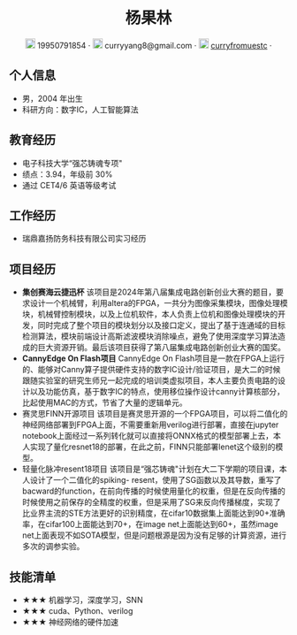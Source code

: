 <center>
     <h1>杨果林</h1>
     <div>
         <span>
             <img src="assets/phone-solid.svg" width="18px">
             19950791854
         </span>
         ·
         <span>
             <img src="assets/envelope-solid.svg" width="18px">
             curryyang8@gmail.com
         </span>
         ·
         <span>
             <img src="assets/github-brands.svg" width="18px">
             <a href="https://github.com/curryfromuestc">curryfromuestc</a>
         </span>
         ·
     </div>
 </center>

## 个人信息

- 男，2004 年出生
- 科研方向：数字IC，人工智能算法

## 教育经历

- 电子科技大学“强芯铸魂专项"
- 绩点：3.94，年级前 30%
- 通过 CET4/6 英语等级考试

## 工作经历

- 瑞鼎嘉扬防务科技有限公司实习经历

## 项目经历

- **集创赛海云捷迅杯**
  该项目是2024年第八届集成电路创新创业大赛的题目，要求设计一个机械臂，利用altera的FPGA，一共分为图像采集模块，图像处理模块，机械臂控制模块，以及上位机软件，本人负责上位机和图像处理模块的开发，同时完成了整个项目的模块划分以及接口定义，提出了基于连通域的目标检测算法，模块前端设计高斯滤波模块消除噪点，避免了使用深度学习算法造成的巨大资源开销。最后该项目获得了第八届集成电路创新创业大赛的国奖。
- **CannyEdge On Flash项目**
  CannyEdge On Flash项目是一款在FPGA上运行的、能够对Canny算子提供硬件支持的数字IC设计/验证项目，是大二的时候跟随实验室的研究生师兄一起完成的培训类虚拟项目，本人主要负责电路的设计以及功能仿真，基于数字IC的特点，使用移位操作设计canny计算核部分，比起使用MAC的方式，节省了大量的逻辑单元。
- 赛灵思FINN开源项目
  该项目是赛灵思开源的一个FPGA项目，可以将二值化的神经网络部署到FPGA上面，不需要重新用verilog进行部署，直接在jupyter notebook上面经过一系列转化就可以直接将ONNX格式的模型部署上去，本人实现了量化resnet18的部署，在此之前，FINN只能部署lenet这个级别的模型。
- 轻量化脉冲resent18项目
  该项目是“强芯铸魂"计划在大二下学期的项目课，本人设计了一个二值化的spiking- resent，使用了SG函数以及其导数，重写了bacward的function，在前向传播的时候使用量化的权重，但是在反向传播的时候使用之前保存的全精度的权重，但是采用了SG来反向传播梯度，实现了比业界主流的STE方法更好的识别精度，在cifar10数据集上面能达到90+准确率，在cifar100上面能达到70+，在image net上面能达到60+，虽然image net上面表现不如SOTA模型，但是问题根源是因为没有足够的计算资源，进行多次的调参实验。

## 技能清单

- ★★★ 机器学习，深度学习，SNN
- ★★★ cuda、Python、verilog
- ★★★ 神经网络的硬件加速
